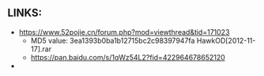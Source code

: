 
## LINKS:
* https://www.52pojie.cn/forum.php?mod=viewthread&tid=171023
  * MD5 value: 3ea1393b0ba1b12715bc2c98397947fa HawkOD[2012-11-17].rar
  * https://pan.baidu.com/s/1qWz54L2?fid=422964678652120
* 
